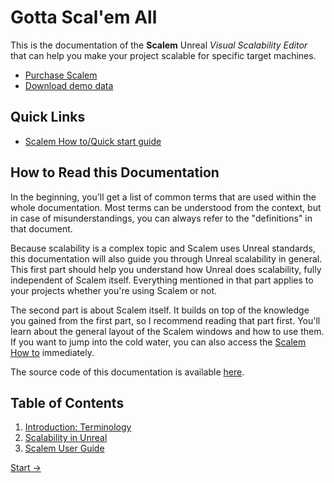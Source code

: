 # Gotta Scal'em All

This is the documentation of the **Scalem** Unreal _Visual Scalability Editor_ that can help you make your project scalable for specific target machines.

- [Purchase Scalem](https://fab.com)
- [Download demo data](Scalem-DemoData.zip)

## Quick Links

- [Scalem How to/Quick start guide](Scalem-User-Guide/How-to-Use/index.md)

## How to Read this Documentation

In the beginning, you'll get a list of common terms that are used within the whole documentation.
Most terms can be understood from the context, but in case of misunderstandings, you can always refer to the "definitions" in that document. 

Because scalability is a complex topic and Scalem uses Unreal standards, this documentation will also guide you through Unreal scalability in general.
This first part should help you understand how Unreal does scalability, fully independent of Scalem itself.
Everything mentioned in that part applies to your projects whether you're using Scalem or not.

The second part is about Scalem itself.
It builds on top of the knowledge you gained from the first part, so I recommend reading that part first.
You'll learn about the general layout of the Scalem windows and how to use them.
If you want to jump into the cold water, you can also access the [Scalem How to](Scalem-User-Guide/How-to-Use/index.md) immediately.

The source code of this documentation is available [here](https://github.com/sirjofri/Scalem-Docs).

## Table of Contents

1. [Introduction: Terminology](Intro-Terminology/index.md)
2. [Scalability in Unreal](Scalability-in-Unreal/index.md)
3. [Scalem User Guide](Scalem-User-Guide/index.md)

[Start →](Intro-Terminology/index.md)